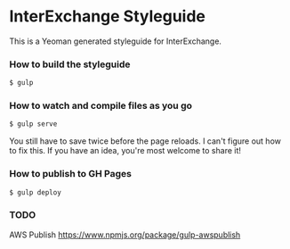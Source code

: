 # InterExchange Styleguide

This is a Yeoman generated styleguide for InterExchange.

### How to build the styleguide

```bash
$ gulp
```

### How to watch and compile files as you go

```bash
$ gulp serve
```

You still have to save twice before the page reloads. I can't figure out how to fix this. If you have an idea, you're most welcome to share it!

### How to publish to GH Pages

```bash
$ gulp deploy
```

### TODO

AWS Publish https://www.npmjs.org/package/gulp-awspublish
